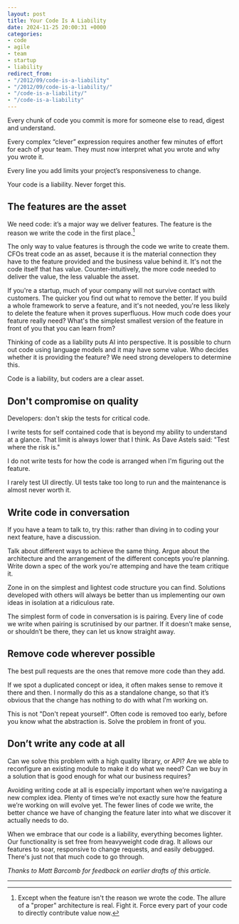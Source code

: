```yaml
---
layout: post
title: Your Code Is A Liability
date: 2024-11-25 20:00:31 +0000
categories:
- code
- agile
- team
- startup
- liability
redirect_from:
- "/2012/09/code-is-a-liability"
- "/2012/09/code-is-a-liability/"
- "/code-is-a-liability/"
- "/code-is-a-liability"
---
```


Every chunk of code you commit is more for someone else to read, digest and understand.

Every complex “clever” expression requires another few minutes of effort for each of your team. They must now interpret what you wrote and why you wrote it.

Every line you add limits your project’s responsiveness to change.

Your code is a liability. Never forget this.

<!--more-->

## The features are the asset

We need code: it’s a major way we deliver features. The feature is the reason we write the code in the first place.[^1]

The only way to value features is through the code we write to create them. CFOs treat code an as asset, because it is the material connection they have to the feature provided and the business value behind it. It's not the code itself that has value. Counter-intuitively, the more code needed to deliver the value, the less valuable the asset.

If you're a startup, much of your company will not survive contact with customers. The quicker you find out what to remove the better. If you build a whole framework to serve a feature, and it's not needed, you're less likely to delete the feature when it proves superfluous. How much code does your feature really need? What's the simplest smallest version of the feature in front of you that you can learn from?

Thinking of code as a liability puts AI into perspective. It is possible to churn out code using language models and it may have some value. Who decides whether it is providing the feature? We need strong developers to determine this.

Code is a liability, but coders are a clear asset.

## Don't compromise on quality

Developers: don't skip the tests for critical code.

I write tests for self contained code that is beyond my ability to understand at a glance. That limit is always lower that I think. As Dave Astels said: "Test where the risk is."

I do not write tests for how the code is arranged when I'm figuring out the feature.

I rarely test UI directly. UI tests take too long to run and the maintenance is almost never worth it.

## Write code in conversation

If you have a team to talk to, try this: rather than diving in to coding your next feature, have a discussion.

Talk about different ways to achieve the same thing. Argue about the architecture and the arrangement of the different concepts you’re planning. Write down a spec of the work you're attemping and have the team critique it.

Zone in on the simplest and lightest code structure you can find. Solutions developed with others will always be better than us implementing our own ideas in isolation at a ridiculous rate.

The simplest form of code in conversation is is pairing. Every line of code we write when pairing is scrutinised by our partner. If it doesn’t make sense, or shouldn’t be there, they can let us know straight away.

## Remove code wherever possible

The best pull requests are the ones that remove more code than they add.

If we spot a duplicated concept or idea, it often makes sense to remove it there and then. I normally do this as a standalone change, so that it’s obvious that the change has nothing to do with what I’m working on.

This is not "Don't repeat yourself". Often code is removed too early, before you know what the abstraction is. Solve the problem in front of you.

## Don’t write any code at all

Can we solve this problem with a high quality library, or API? Are we able to reconfigure an existing module to make it do what we need? Can we buy in a solution that is good enough for what our business requires?

Avoiding writing code at all is especially important when we’re navigating a new complex idea. Plenty of times we’re not exactly sure how the feature we’re working on will evolve yet. The fewer lines of code we write, the better chance we have of changing the feature later into what we discover it actually needs to do.

When we embrace that our code is a liability, everything becomes lighter. Our functionality is set free from heavyweight code drag. It allows our features to soar, responsive to change requests, and easily debugged. There's just not that much code to go through.

_Thanks to Matt Barcomb for feedback on earlier drafts of this article._

---

[^1]: Except when the feature isn't the reason we wrote the code. The allure of a "proper" architecture is real. Fight it. Force every part of your code to directly contribute value now.

